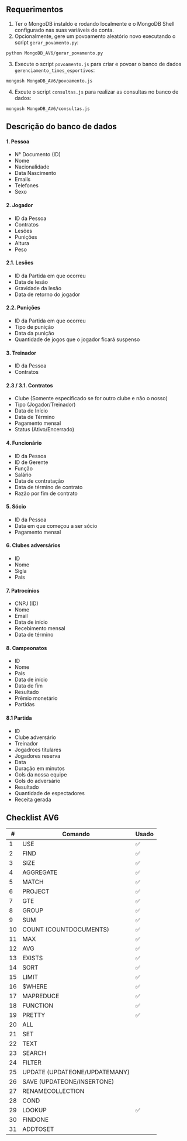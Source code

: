 ## Requerimentos

1. Ter o MongoDB instaldo e rodando localmente e o MongoDB Shell configurado nas suas variáveis de conta.
2. Opcionalmente, gere um povoamento aleatório novo executando o script `gerar_povamento.py`:

```
python MongoDB_AV6/gerar_povamento.py
```

3. Execute o script `povoamento.js` para criar e povoar o banco de dados `gerenciamento_times_esportivos`:

```
mongosh MongoDB_AV6/povoamento.js
```

4. Excute o script `consultas.js` para realizar as consultas no banco de dados:

```
mongosh MongoDB_AV6/consultas.js
```

## Descrição do banco de dados

#### 1. Pessoa

-   N° Documento (ID)
-   Nome
-   Nacionalidade
-   Data Nascimento
-   Emails
-   Telefones
-   Sexo

#### 2. Jogador

-   ID da Pessoa
-   Contratos
-   Lesões
-   Punições
-   Altura
-   Peso

#### 2.1. Lesões

-   ID da Partida em que ocorreu
-   Data de lesão
-   Gravidade da lesão
-   Data de retorno do jogador

#### 2.2. Punições

-   ID da Partida em que ocorreu
-   Tipo de punição
-   Data da punição
-   Quantidade de jogos que o jogador ficará suspenso

#### 3. Treinador

-   ID da Pessoa
-   Contratos

#### 2.3 / 3.1. Contratos

-   Clube (Somente especificado se for outro clube e não o nosso)
-   Tipo (Jogador/Treinador)
-   Data de Início
-   Data de Término
-   Pagamento mensal
-   Status (Ativo/Encerrado)

#### 4. Funcionário

-   ID da Pessoa
-   ID de Gerente
-   Função
-   Salário
-   Data de contratação
-   Data de término de contrato
-   Razão por fim de contrato

#### 5. Sócio

-   ID da Pessoa
-   Data em que começou a ser sócio
-   Pagamento mensal

#### 6. Clubes adversários

-   ID
-   Nome
-   Sigla
-   País

#### 7. Patrocínios

-   CNPJ (ID)
-   Nome
-   Email
-   Data de início
-   Recebimento mensal
-   Data de término

#### 8. Campeonatos

-   ID
-   Nome
-   País
-   Data de início
-   Data de fim
-   Resultado
-   Prêmio monetário
-   Partidas

#### 8.1 Partida

-   ID
-   Clube adversário
-   Treinador
-   Jogadroes titulares
-   Jogadores reserva
-   Data
-   Duração em minutos
-   Gols da nossa equipe
-   Gols do adversário
-   Resultado
-   Quantidade de espectadores
-   Receita gerada

## Checklist AV6

| #   | Comando                       | Usado |
| --- | ----------------------------- | ----- |
| 1   | USE                           | ✅    |
| 2   | FIND                          | ✅    |
| 3   | SIZE                          | ✅    |
| 4   | AGGREGATE                     | ✅    |
| 5   | MATCH                         | ✅    |
| 6   | PROJECT                       | ✅    |
| 7   | GTE                           | ✅    |
| 8   | GROUP                         | ✅    |
| 9   | SUM                           | ✅    |
| 10  | COUNT (COUNTDOCUMENTS)        | ✅    |
| 11  | MAX                           | ✅    |
| 12  | AVG                           | ✅    |
| 13  | EXISTS                        | ✅    |
| 14  | SORT                          | ✅    |
| 15  | LIMIT                         | ✅    |
| 16  | $WHERE                        | ✅    |
| 17  | MAPREDUCE                     | ✅    |
| 18  | FUNCTION                      | ✅    |
| 19  | PRETTY                        | ✅    |
| 20  | ALL                           |       |
| 21  | SET                           |       |
| 22  | TEXT                          |       |
| 23  | SEARCH                        |       |
| 24  | FILTER                        |       |
| 25  | UPDATE (UPDATEONE/UPDATEMANY) |       |
| 26  | SAVE (UPDATEONE/INSERTONE)    |       |
| 27  | RENAMECOLLECTION              |       |
| 28  | COND                          |       |
| 29  | LOOKUP                        | ✅    |
| 30  | FINDONE                       |       |
| 31  | ADDTOSET                      |       |

